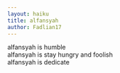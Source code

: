 ```yaml
---
layout: haiku
title: alfansyah
author: Fadlian17
---
```


alfansyah is humble<br>
alfansyah is stay hungry and foolish<br>
alfansyah is dedicate<br>